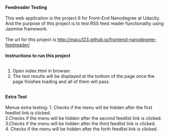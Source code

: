 <b>Feedreader Testing</b><br>
<br>
This web application is the project 6 for Front-End Nanodegree at Udacity. And the purpose of this project is to test RSS feed reader functionality using Jasmine framework.<br>
<br>
The url for this project is http://macu123.github.io/frontend-nanodegree-feedreader/<br>
<br>
<b>Instructions to run this project</b><br>
<br>
1. Open index.html in browser.<br>
2. The test results will be displayed at the bottom of the page once the page finishes loading and all of them will pass.<br>
<br>
<b>Extra Test</b><br>
<br>
Menue extra testing: 1. Checks if the menu will be hidden after the first feedlist link is clicked.<br>
2.Checks if the menu will be hidden after the second feedlist link is clicked.<br>
3.Checks if the menu will be hidden after the third feedlist link is clicked.<br>
4. Checks if the menu will be hidden after the forth feedlist link is clicked.